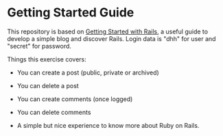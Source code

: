 # Getting Started Guide

This repository is based on [Getting Started with Rails](https://guides.rubyonrails.org/getting_started.html), a useful guide to develop a simple blog and discover  Rails. Login data is "dhh" for user and "secret" for password.

Things this exercise covers:

* You can create a post (public, private or archived)

* You can delete a post

* You can create comments (once logged)

* You can delete comments

* A simple but nice experience to know more about Ruby on Rails.
